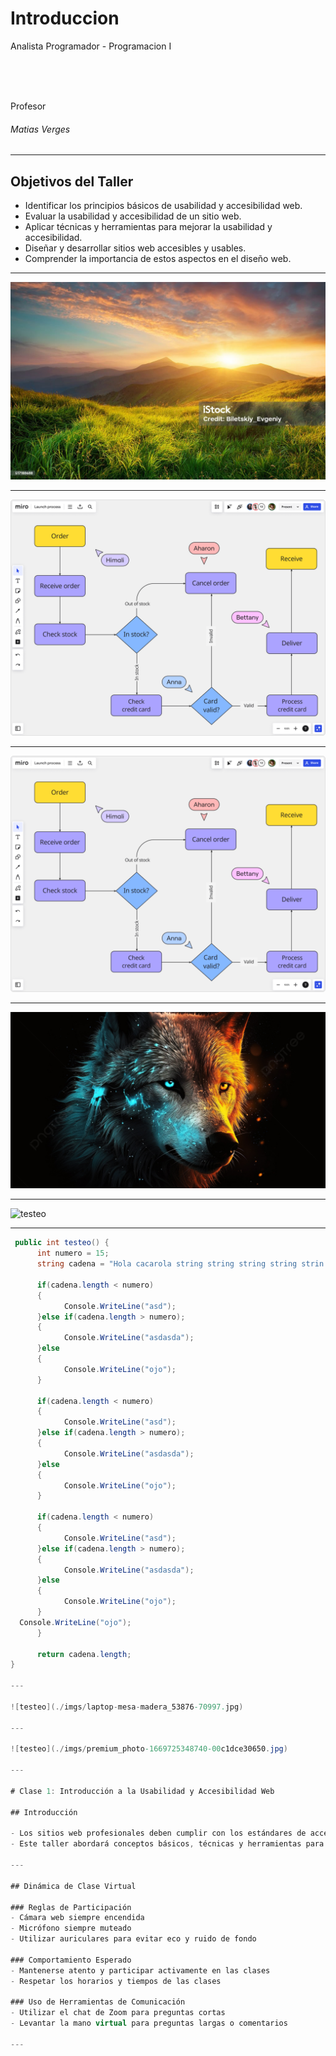
# Introduccion

Analista Programador - Programacion I

<br>
<br>
<br>

Profesor
###### Matias Verges

---

## Objetivos del Taller

- Identificar los principios básicos de usabilidad y accesibilidad web.
- Evaluar la usabilidad y accesibilidad de un sitio web.
- Aplicar técnicas y herramientas para mejorar la usabilidad y accesibilidad.
- Diseñar y desarrollar sitios web accesibles y usables.
- Comprender la importancia de estos aspectos en el diseño web.

---


![testeo](./imgs/istockphoto-517188688-1024x1024.jpg)


---

![testeo](./imgs/diagrama1.jpg)

---

![testeo](./imgs/diagrama1red.png)

---

![testeo](./imgs/pngtree-wolfs-full-hd-wallpaper-art-wallpaper-1920x1080-1080p-picture-image_2634113.jpg)

---

![testeo](./imgs/belleza-otonal-abstracta-patron-venas-hoja-multicolor-generado-ia.jpg)

---

```csharp
 public int testeo() {
      int numero = 15;
      string cadena = "Hola cacarola string string string string strin stringstring string string";

      if(cadena.length < numero) 
      {
            Console.WriteLine("asd");
      }else if(cadena.length > numero); 
      {
            Console.WriteLine("asdasda");
      }else 
      {
            Console.WriteLine("ojo");
      }  

      if(cadena.length < numero) 
      {
            Console.WriteLine("asd");
      }else if(cadena.length > numero); 
      {
            Console.WriteLine("asdasda");
      }else 
      {
            Console.WriteLine("ojo");
      }  

      if(cadena.length < numero) 
      {
            Console.WriteLine("asd");
      }else if(cadena.length > numero); 
      {
            Console.WriteLine("asdasda");
      }else 
      {
            Console.WriteLine("ojo");
      }  
  Console.WriteLine("ojo");
      }  

      return cadena.length;
} 

---

![testeo](./imgs/laptop-mesa-madera_53876-70997.jpg)

---

![testeo](./imgs/premium_photo-1669725348740-00c1dce30650.jpg)

---

# Clase 1: Introducción a la Usabilidad y Accesibilidad Web

## Introducción

- Los sitios web profesionales deben cumplir con los estándares de accesibilidad y usabilidad establecidos por la W3C.
- Este taller abordará conceptos básicos, técnicas y herramientas para evaluar y mejorar la calidad de un sitio web.

---

## Dinámica de Clase Virtual

### Reglas de Participación
- Cámara web siempre encendida
- Micrófono siempre muteado
- Utilizar auriculares para evitar eco y ruido de fondo

### Comportamiento Esperado
- Mantenerse atento y participar activamente en las clases
- Respetar los horarios y tiempos de las clases

### Uso de Herramientas de Comunicación
- Utilizar el chat de Zoom para preguntas cortas
- Levantar la mano virtual para preguntas largas o comentarios

---


